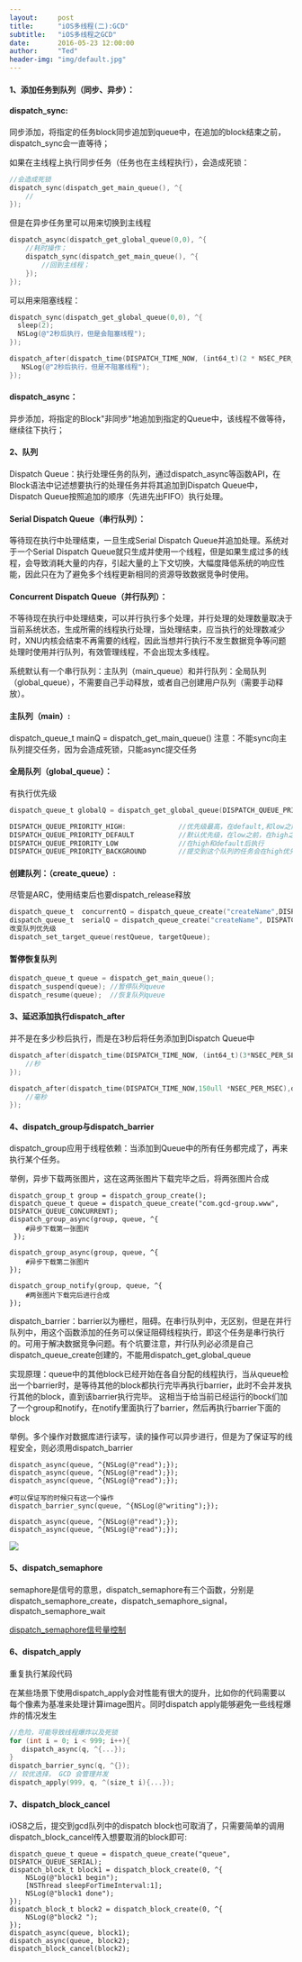 ```yaml
---
layout:     post
title:      "iOS多线程(二):GCD"
subtitle:   "iOS多线程之GCD"
date:       2016-05-23 12:00:00
author:     "Ted"
header-img: "img/default.jpg"
---
```


#### 1、添加任务到队列（同步、异步）：

#### dispatch_sync:

同步添加，将指定的任务block同步追加到queue中，在追加的block结束之前，dispatch_sync会一直等待；

如果在主线程上执行同步任务（任务也在主线程执行），会造成死锁：

```objective-c
//会造成死锁
dispatch_sync(dispatch_get_main_queue(), ^{
	//
});
```

但是在异步任务里可以用来切换到主线程

```objective-c
dispatch_async(dispatch_get_global_queue(0,0), ^{
	//耗时操作；
	dispatch_sync(dispatch_get_main_queue(), ^{
		//回到主线程；
	});
});
```

可以用来阻塞线程：

```objective-c
dispatch_sync(dispatch_get_global_queue(0,0), ^{
  sleep(2);
  NSLog(@"2秒后执行，但是会阻塞线程");
});
```

```objective-c
dispatch_after(dispatch_time(DISPATCH_TIME_NOW, (int64_t)(2 * NSEC_PER_SEC)), dispatch_get_main_queue(), ^{
   NSLog(@"2秒后执行，但是不阻塞线程");
});
```

#### dispatch_async：

异步添加，将指定的Block"非同步"地追加到指定的Queue中，该线程不做等待，继续往下执行；

#### 2、队列

Dispatch Queue：执行处理任务的队列，通过dispatch_async等函数API，在Block语法中记述想要执行的处理任务并将其追加到Dispatch Queue中，Dispatch Queue按照追加的顺序（先进先出FIFO）执行处理。

#### Serial Dispatch Queue（串行队列）：

等待现在执行中处理结束，一旦生成Serial Dispatch Queue并追加处理。系统对于一个Serial Dispatch Queue就只生成并使用一个线程，但是如果生成过多的线程，会导致消耗大量的内存，引起大量的上下文切换，大幅度降低系统的响应性能，因此只在为了避免多个线程更新相同的资源导致数据竞争时使用。

#### Concurrent Dispatch Queue（并行队列）：

 不等待现在执行中处理结束，可以并行执行多个处理，并行处理的处理数量取决于当前系统状态，生成所需的线程执行处理，当处理结束，应当执行的处理数减少时，XNU内核会结束不再需要的线程，因此当想并行执行不发生数据竞争等问题处理时使用并行队列，有效管理线程，不会出现太多线程。

系统默认有一个串行队列：主队列（main_queue）和并行队列：全局队列（global_queue），不需要自己手动释放，或者自己创建用户队列（需要手动释放）。

#### 主队列（main）:

dispatch_queue_t mainQ = dispatch_get_main_queue()
注意：不能sync向主队列提交任务，因为会造成死锁，只能async提交任务

#### 全局队列（global_queue）：

有执行优先级

``` objective-c
dispatch_queue_t globalQ = dispatch_get_global_queue(DISPATCH_QUEUE_PRIORITY_DEFAULT, 0)

DISPATCH_QUEUE_PRIORITY_HIGH:             //优先级最高，在default,和low之前执行
DISPATCH_QUEUE_PRIORITY_DEFAULT           //默认优先级，在low之前，在high之后
DISPATCH_QUEUE_PRIORITY_LOW               //在high和default后执行
DISPATCH_QUEUE_PRIORITY_BACKGROUND        //提交到这个队列的任务会在high优先级的任务和已经提交到background队列的执行完后执行。
```
#### 创建队列：（create_queue）:

尽管是ARC，使用结束后也要dispatch_release释放

```objective-c
dispatch_queue_t  concurrentQ = dispatch_queue_create("createName",DISPATCH_QUEUE_CONCURRENT)
dispatch_queue_t  serialQ = dispatch_queue_create("createName", DISPATCH_QUEUE_SERIAL)
改变队列优先级
dispatch_set_target_queue(restQueue, targetQueue);
```
#### 暂停恢复队列

```objective-c
dispatch_queue_t queue = dispatch_get_main_queue();
dispatch_suspend(queue); //暂停队列queue
dispatch_resume(queue);  //恢复队列queue
```

#### 3、延迟添加执行dispatch_after

并不是在多少秒后执行，而是在3秒后将任务添加到Dispatch Queue中

```objective-c
dispatch_after(dispatch_time(DISPATCH_TIME_NOW, (int64_t)(3*NSEC_PER_SEC)),dispatch_get_main_queue(), ^{
	//秒
});

dispatch_after(dispatch_time(DISPATCH_TIME_NOW,150ull *NSEC_PER_MSEC),dispatch_get_main_queue(), ^{
    //毫秒
});
```

#### 4、dispatch_group与dispatch_barrier

dispatch_group应用于线程依赖：当添加到Queue中的所有任务都完成了，再来执行某个任务。

举例，异步下载两张图片，这在这两张图片下载完毕之后，将两张图片合成

```
dispatch_group_t group = dispatch_group_create();
dispatch_queue_t queue = dispatch_queue_create("com.gcd-group.www", DISPATCH_QUEUE_CONCURRENT);
dispatch_group_async(group, queue, ^{
    #异步下载第一张图片
 });
 
dispatch_group_async(group, queue, ^{
    #异步下载第二张图片
});
     
dispatch_group_notify(group, queue, ^{
    #两张图片下载完后进行合成
});
```

dispatch_barrier：barrier以为栅栏，阻碍。在串行队列中，无区别，但是在并行队列中，用这个函数添加的任务可以保证阻碍线程执行，即这个任务是串行执行的。可用于解决数据竞争问题。有个坑要注意，并行队列必必须是自己dispatch_queue_create创建的，不能用dispatch_get_global_queue

实现原理：queue中的其他block已经开始在各自分配的线程执行，当从queue检出一个barrier时，是等待其他的block都执行完毕再执行barrier，此时不会并发执行其他的block，直到该barrier执行完毕。 这相当于给当前已经运行的bock们加了一个group和notify，在notify里面执行了barrier，然后再执行barrier下面的block

举例。多个操作对数据库进行读写，读的操作可以异步进行，但是为了保证写的线程安全，则必须用dispatch_barrier

```
dispatch_async(queue, ^{NSLog(@"read");});
dispatch_async(queue, ^{NSLog(@"read");});
dispatch_async(queue, ^{NSLog(@"read");});

#可以保证写的时候只有这一个操作
dispatch_barrier_sync(queue, ^{NSLog(@"writing");});

dispatch_async(queue, ^{NSLog(@"read");});
dispatch_async(queue, ^{NSLog(@"read");});
```

![](/img/Simple_1/03.png)

#### 5、dispatch_semaphore

semaphore是信号的意思，dispatch_semaphore有三个函数，分别是dispatch_semaphore_create，dispatch_semaphore_signal，dispatch_semaphore_wait

[dispatch_semaphore信号量控制](http://www.helloted.com/2016/09/20/dispatch_semaphore/)

#### 6、dispatch_apply 

重复执行某段代码

在某些场景下使用dispatch_apply会对性能有很大的提升，比如你的代码需要以每个像素为基准来处理计算image图片。同时dispatch apply能够避免一些线程爆炸的情况发生															

```objective-c
//危险，可能导致线程爆炸以及死锁
for (int i = 0; i < 999; i++){
   dispatch_async(q, ^{...});
}
dispatch_barrier_sync(q, ^{});
// 较优选择， GCD 会管理并发
dispatch_apply(999, q, ^(size_t i){...});
```

#### 7、dispatch_block_cancel

iOS8之后，提交到gcd队列中的dispatch block也可取消了，只需要简单的调用dispatch_block_cancel传入想要取消的block即可:

```
dispatch_queue_t queue = dispatch_queue_create("queue", DISPATCH_QUEUE_SERIAL);
dispatch_block_t block1 = dispatch_block_create(0, ^{
    NSLog(@"block1 begin");
    [NSThread sleepForTimeInterval:1];
    NSLog(@"block1 done");
});
dispatch_block_t block2 = dispatch_block_create(0, ^{
    NSLog(@"block2 ");
});
dispatch_async(queue, block1);
dispatch_async(queue, block2);
dispatch_block_cancel(block2);
```

